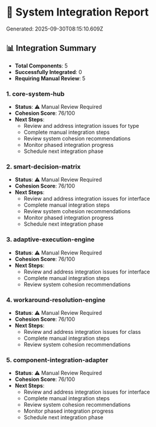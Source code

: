 # 🔄 System Integration Report

Generated: 2025-09-30T08:15:10.609Z

## 📊 Integration Summary
- **Total Components**: 5
- **Successfully Integrated**: 0
- **Requiring Manual Review**: 5

### 1. core-system-hub
- **Status**: ⚠️ Manual Review Required
- **Cohesion Score**: 76/100
- **Next Steps**:
  - Review and address integration issues for type
  - Complete manual integration steps
  - Review system cohesion recommendations
  - Monitor phased integration progress
  - Schedule next integration phase

### 2. smart-decision-matrix
- **Status**: ⚠️ Manual Review Required
- **Cohesion Score**: 76/100
- **Next Steps**:
  - Review and address integration issues for interface
  - Complete manual integration steps
  - Review system cohesion recommendations
  - Monitor phased integration progress
  - Schedule next integration phase

### 3. adaptive-execution-engine
- **Status**: ⚠️ Manual Review Required
- **Cohesion Score**: 76/100
- **Next Steps**:
  - Review and address integration issues for interface
  - Complete manual integration steps
  - Review system cohesion recommendations

### 4. workaround-resolution-engine
- **Status**: ⚠️ Manual Review Required
- **Cohesion Score**: 76/100
- **Next Steps**:
  - Review and address integration issues for class
  - Complete manual integration steps
  - Review system cohesion recommendations

### 5. component-integration-adapter
- **Status**: ⚠️ Manual Review Required
- **Cohesion Score**: 76/100
- **Next Steps**:
  - Review and address integration issues for interface
  - Complete manual integration steps
  - Review system cohesion recommendations
  - Monitor phased integration progress
  - Schedule next integration phase

